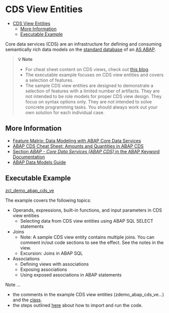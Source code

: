 # CDS View Entities

- [CDS View Entities](#cds-view-entities)
  - [More Information](#more-information)
  - [Executable Example](#executable-example)

Core data services (CDS) are an infrastructure for defining and consuming semantically rich data models on the [standard database](https://help.sap.com/doc/abapdocu_cp_index_htm/CLOUD/en-US/index.htm?file=abenstandard_db_glosry.htm) of an [AS ABAP](https://help.sap.com/doc/abapdocu_cp_index_htm/CLOUD/en-US/index.htm?file=abenas_abap_glosry.htm).

> **💡 Note**<br>
> - For cheat sheet content on CDS views, check out [this blog](https://blogs.sap.com/2022/10/24/feature-matrix-data-modeling-with-abap-core-data-services/).
> - The executable example focuses on CDS view entities and covers a selection of features.
> - The sample CDS view entities are designed to demonstrate a selection of features with a limited number of artifacts. They are not intended to be role models for proper CDS view design. They focus on syntax options only. They are not intended to solve concrete programming tasks. You should always work out your own solution for each individual case.

## More Information

- [Feature Matrix: Data Modeling with ABAP Core Data Services](https://blogs.sap.com/2022/10/24/feature-matrix-data-modeling-with-abap-core-data-services/)
- [ABAP CDS Cheat Sheet: Amounts and Quantities in ABAP CDS](https://blogs.sap.com/2022/07/07/abap-cds-cheat-sheet-amounts-and-quantities-in-abap-cds/)
- [Section *ABAP - Core Data Services (ABAP CDS)* in the ABAP Keyword Documentation](https://help.sap.com/doc/abapdocu_cp_index_htm/CLOUD/en-US/index.htm?file=abencds.htm)
- [ABAP Data Models Guide](https://blogs.sap.com/2023/05/09/abap-data-models-guide/)

## Executable Example

[zcl_demo_abap_cds_ve](./src/zcl_demo_abap_cds_ve.clas.abap)

The example covers the following topics: 
- Operands, expressions, built-in functions, and input parameters in CDS view entities
  - Selecting data from CDS view entities using ABAP SQL SELECT statements
- Joins  
  - Note: A sample CDS view entity contains multiple joins. You can comment in/out code sections to see the effect. See the notes in the view. 
  - Excursion: Joins in ABAP SQL
- Associations
  - Defining views with associations
  - Exposing associations
  - Using exposed associations in ABAP statements

Note ...
- the comments in the example CDS view entities (zdemo_abap_cds_ve...) and the [class](./src/zcl_demo_abap_cds_ve.clas.abap).
- the steps outlined [here](README.md#-getting-started-with-the-examples) about how to import and run the code.
